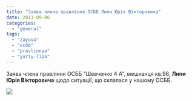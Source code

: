 ```yaml
---
title: "Заява члена правління ОСББ Липи Юрія Вікторовича"
date: 2013-09-06
categories: 
  - "general"
tags: 
  - "zayava"
  - "осбб"
  - "pravlinnya"
  - "yuriy-lipa"
---
```


Заява члена правління ОСББ "Шевченко 4 А", мешканця кв.98, **Липи Юрія Вікторовича** щодо ситуації, що склалася у нашому ОСББ.

[![](http://shevchenko4a.brovary.org/wp-content/uploads/2013/09/IMAG0062.jpg)](http://shevchenko4a.brovary.org/wp-content/uploads/2013/09/IMAG0062.jpg)
